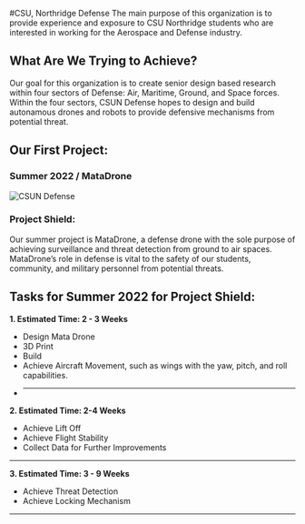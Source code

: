 #CSU, Northridge Defense
The main purpose of this organization is to provide experience and exposure to CSU Northridge students who are interested in working for the Aerospace and Defense industry. 

## What Are We Trying to Achieve?
Our goal for this organization is to create senior design based research within four sectors of Defense: Air, Maritime, Ground, and Space forces. 
Within the four sectors, CSUN Defense hopes to design and build autonamous drones and robots to provide defensive mechanisms from potential threat. 

## Our First Project:
### Summer 2022 / MataDrone
![CSUN Defense](/imgs/firstDesign.png)

### Project Shield:
Our summer project is MataDrone, a defense drone with the sole purpose of achieving surveillance and threat detection from ground to air spaces.
MataDrone’s role in defense is vital to the safety of our students, community, and military personnel from potential threats.

Tasks for Summer 2022 for Project Shield:
---
**1. Estimated Time: 2 - 3 Weeks**
* Design Mata Drone
* 3D Print
* Build
* Achieve Aircraft Movement, such as wings with the yaw, pitch, and roll capabilities.
* ---
**2. Estimated Time: 2-4 Weeks**
* Achieve Lift Off
* Achieve Flight Stability
* Collect Data for Further Improvements
---
**3. Estimated Time: 3 - 9 Weeks**
* Achieve Threat Detection
* Achieve Locking Mechanism
---
